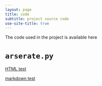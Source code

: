 ```yaml
---
layout: page
title: code
subtitle: project source code
use-site-title: true
---
```


The code used in the project is available here

# `arserate.py`

[HTML test](/code/html_test.html)

[markdown test](/code/markdown_test.html)
